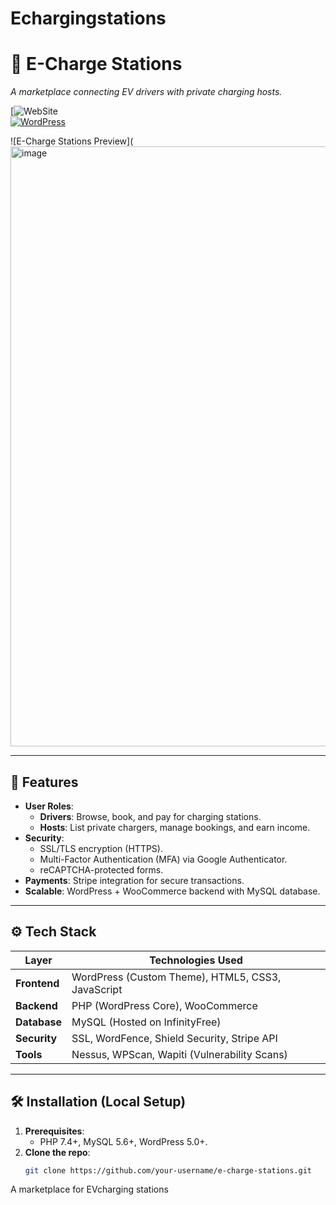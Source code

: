 # Echargingstations
# 🔌 E-Charge Stations  
*A marketplace connecting EV drivers with private charging hosts.*  

[![WebSite](https://echargestations.infinityfreeapp.com/)   
[![WordPress](https://img.shields.io/badge/Powered%20by-WordPress-21759B)](https://wordpress.org/)  

![E-Charge Stations Preview](<img width="960" alt="image" src="https://github.com/user-attachments/assets/6af703a5-94fc-4bc4-9fbf-636b18565df7" />

---

## 🚀 Features  
- **User Roles**:  
  - **Drivers**: Browse, book, and pay for charging stations.  
  - **Hosts**: List private chargers, manage bookings, and earn income.  
- **Security**:  
  - SSL/TLS encryption (HTTPS).  
  - Multi-Factor Authentication (MFA) via Google Authenticator.  
  - reCAPTCHA-protected forms.  
- **Payments**: Stripe integration for secure transactions.  
- **Scalable**: WordPress + WooCommerce backend with MySQL database.  

---

## ⚙️ Tech Stack  
| Layer          | Technologies Used |  
|----------------|-------------------|  
| **Frontend**   | WordPress (Custom Theme), HTML5, CSS3, JavaScript |  
| **Backend**    | PHP (WordPress Core), WooCommerce |  
| **Database**   | MySQL (Hosted on InfinityFree) |  
| **Security**   | SSL, WordFence, Shield Security, Stripe API |  
| **Tools**      | Nessus, WPScan, Wapiti (Vulnerability Scans) |  

---

## 🛠️ Installation (Local Setup)  
1. **Prerequisites**:  
   - PHP 7.4+, MySQL 5.6+, WordPress 5.0+.  
2. **Clone the repo**:  
   ```bash  
   git clone https://github.com/your-username/e-charge-stations.git  
A marketplace for EVcharging stations 
